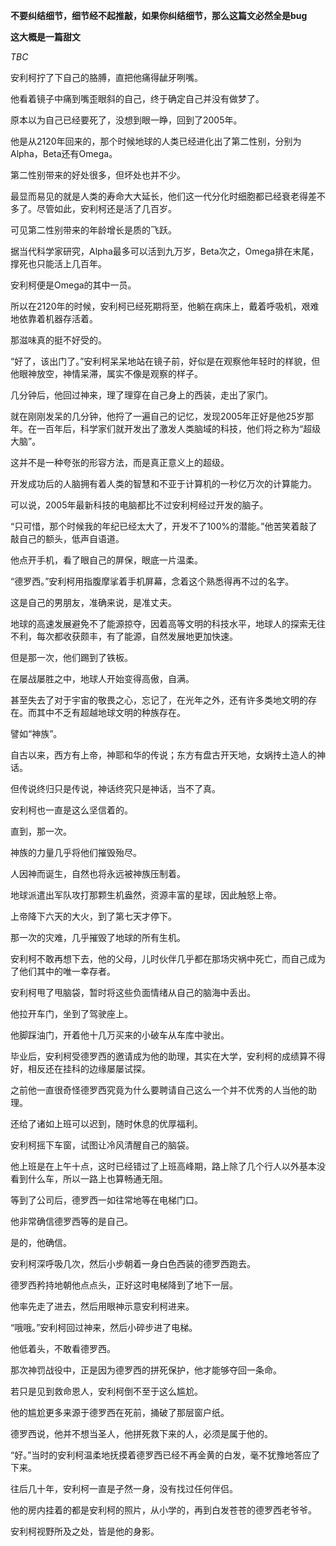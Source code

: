 
**不要纠结细节，细节经不起推敲，如果你纠结细节，那么这篇文必然全是bug**

**这大概是一篇甜文**

_TBC_

安利柯拧了下自己的胳膊，直把他痛得龇牙咧嘴。



他看着镜子中痛到嘴歪眼斜的自己，终于确定自己并没有做梦了。



原本以为自己已经要死了，没想到眼一睁，回到了2005年。



他是从2120年回来的，那个时候地球的人类已经进化出了第二性别，分别为Alpha，Beta还有Omega。



第二性别带来的好处很多，但坏处也并不少。



最显而易见的就是人类的寿命大大延长，他们这一代分化时细胞都已经衰老得差不多了。尽管如此，安利柯还是活了几百岁。



可见第二性别带来的年龄增长是质的飞跃。



据当代科学家研究，Alpha最多可以活到九万岁，Beta次之，Omega排在末尾，撑死也只能活上几百年。



安利柯便是Omega的其中一员。



所以在2120年的时候，安利柯已经死期将至，他躺在病床上，戴着呼吸机，艰难地依靠着机器存活着。



那滋味真的挺不好受的。



“好了，该出门了。”安利柯呆呆地站在镜子前，好似是在观察他年轻时的样貌，但他眼神放空，神情呆滞，属实不像是观察的样子。



几分钟后，他回过神来，理了理穿在自己身上的西装，走出了家门。



就在刚刚发呆的几分钟，他捋了一遍自己的记忆，发现2005年正好是他25岁那年。在一百年后，科学家们就开发出了激发人类脑域的科技，他们将之称为“超级大脑”。



这并不是一种夸张的形容方法，而是真正意义上的超级。



开发成功后的人脑拥有着人类的智慧和不亚于计算机的一秒亿万次的计算能力。



可以说，2005年最新科技的电脑都比不过安利柯经过开发的脑子。



“只可惜，那个时候我的年纪已经太大了，开发不了100%的潜能。”他苦笑着敲了敲自己的额头，低声自语道。



他点开手机，看了眼自己的屏保，眼底一片温柔。



“德罗西。”安利柯用指腹摩挲着手机屏幕，念着这个熟悉得再不过的名字。



这是自己的男朋友，准确来说，是准丈夫。



地球的高速发展避免不了能源掠夺，因着高等文明的科技水平，地球人的探索无往不利，每次都收获颇丰，有了能源，自然发展地更加快速。



但是那一次，他们踢到了铁板。



在屡战屡胜之中，地球人开始变得高傲，自满。



甚至失去了对于宇宙的敬畏之心，忘记了，在光年之外，还有许多类地文明的存在。而其中不乏有超越地球文明的种族存在。



譬如“神族”。



自古以来，西方有上帝，神耶和华的传说；东方有盘古开天地，女娲抟土造人的神话。



但传说终归只是传说，神话终究只是神话，当不了真。



安利柯也一直是这么坚信着的。



直到，那一次。



神族的力量几乎将他们摧毁殆尽。



人因神而诞生，自然也将永远被神族压制着。



地球派遣出军队攻打那颗生机盎然，资源丰富的星球，因此触怒上帝。



上帝降下六天的大火，到了第七天才停下。



那一次的灾难，几乎摧毁了地球的所有生机。



安利柯不敢再想下去，他的父母，儿时伙伴几乎都在那场灾祸中死亡，而自己成为了他们其中的唯一幸存者。



安利柯甩了甩脑袋，暂时将这些负面情绪从自己的脑海中丢出。



他拉开车门，坐到了驾驶座上。



他脚踩油门，开着他十几万买来的小破车从车库中驶出。



毕业后，安利柯受德罗西的邀请成为他的助理，其实在大学，安利柯的成绩算不得好，相反还在挂科的边缘屡屡试探。



之前他一直很奇怪德罗西究竟为什么要聘请自己这么一个并不优秀的人当他的助理。



还给了诸如上班可以迟到，随时休息的优厚福利。



安利柯摇下车窗，试图让冷风清醒自己的脑袋。



他上班是在上午十点，这时已经错过了上班高峰期，路上除了几个行人以外基本没看到什么车，所以一路上也算畅通无阻。



等到了公司后，德罗西一如往常地等在电梯门口。



他非常确信德罗西等的是自己。



是的，他确信。



安利柯深呼吸几次，然后小步朝着一身白色西装的德罗西跑去。



德罗西矜持地朝他点点头，正好这时电梯降到了地下一层。



他率先走了进去，然后用眼神示意安利柯进来。



“哦哦。”安利柯回过神来，然后小碎步进了电梯。



他低着头，不敢看德罗西。



那次神罚战役中，正是因为德罗西的拼死保护，他才能够夺回一条命。



若只是见到救命恩人，安利柯倒不至于这么尴尬。



他的尴尬更多来源于德罗西在死前，捅破了那层窗户纸。



德罗西说，他并不想当圣人，他拼死救下来的人，必须是属于他的。



“好。”当时的安利柯温柔地抚摸着德罗西已经不再金黄的白发，毫不犹豫地答应了下来。



往后几十年，安利柯一直是孑然一身，没有找过任何伴侣。



他的房内挂着的都是安利柯的照片，从小学的，再到白发苍苍的德罗西老爷爷。



安利柯视野所及之处，皆是他的身影。



